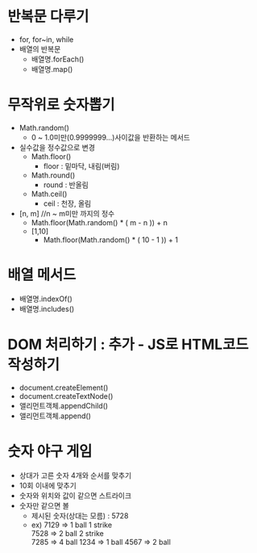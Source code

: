 # 반복문 다루기
- for, for~in, while
- 배열의 반복문
  - 배열명.forEach()
  - 배열명.map()

# 무작위로 숫자뽑기
- Math.random()
  - 0 ~ 1.0미만(0.9999999...)사이값을 반환하는 메서드
- 실수값을 정수값으로 변경
  - Math.floor()
    - floor : 밑마닥, 내림(버림)
  - Math.round()
    - round : 반올림
  - Math.ceil()
    - ceil : 천장, 올림
- [n, m] //n ~ m미만 까지의 정수
  - Math.floor(Math.random() * ( m - n )) + n
  - [1,10]
    - Math.floor(Math.random() * ( 10 - 1 )) + 1

# 배열 메서드
- 배열명.indexOf()
- 배열명.includes()

# DOM 처리하기 : 추가 - JS로 HTML코드 작성하기
- document.createElement()
- document.createTextNode()
- 앨리먼트객체.appendChild() 
- 앨리먼트객체.append()

# 숫자 야구 게임
- 상대가 고른 숫자 4개와 순서를 맞추기
- 10회 이내에 맞추기
- 숫자와 위치와 값이 같으면 스트라이크
- 숫자만 같으면 볼
  - 제시된 숫자(상대는 모름) : 5728
  - ex) 7129 => 1 ball 1 strike  
        7528 => 2 ball 2 strike  
        7285 => 4 ball
        1234 => 1 ball
        4567 => 2 ball
